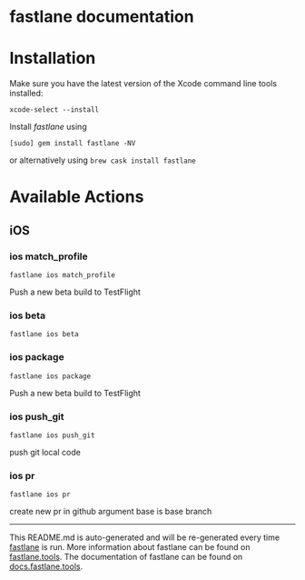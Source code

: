 fastlane documentation
================
# Installation

Make sure you have the latest version of the Xcode command line tools installed:

```
xcode-select --install
```

Install _fastlane_ using
```
[sudo] gem install fastlane -NV
```
or alternatively using `brew cask install fastlane`

# Available Actions
## iOS
### ios match_profile
```
fastlane ios match_profile
```
Push a new beta build to TestFlight
### ios beta
```
fastlane ios beta
```

### ios package
```
fastlane ios package
```
Push a new beta build to TestFlight
### ios push_git
```
fastlane ios push_git
```
push git local code
### ios pr
```
fastlane ios pr
```
create new pr in github argument base is base branch

----

This README.md is auto-generated and will be re-generated every time [fastlane](https://fastlane.tools) is run.
More information about fastlane can be found on [fastlane.tools](https://fastlane.tools).
The documentation of fastlane can be found on [docs.fastlane.tools](https://docs.fastlane.tools).
